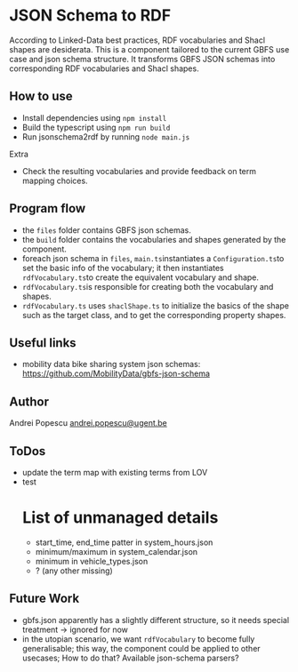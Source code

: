 # JSON Schema to RDF

According to Linked-Data best practices, RDF vocabularies and Shacl shapes are desiderata.
This is a component tailored to the current GBFS use case and json schema structure.
It transforms GBFS JSON schemas into corresponding RDF vocabularies and Shacl shapes.

## How to use

 * Install dependencies using `npm install`
 * Build the typescript using `npm run build`
 * Run jsonschema2rdf by running `node main.js`
 
 Extra
 * Check the resulting vocabularies and provide feedback on term mapping choices.


## Program flow

* the `files` folder contains GBFS json schemas.
* the `build` folder contains the vocabularies and shapes generated by the component.
* foreach json schema in `files`, `main.ts`instantiates a `Configuration.ts`to set the basic info of the vocabulary; it then instantiates `rdfVocabulary.ts`to create the equivalent vocabulary and shape.
* `rdfVocabulary.ts`is responsible for creating both the vocabulary and shapes.
* `rdfVocabulary.ts` uses `shaclShape.ts` to initialize the basics of the shape such as the target class, and to get the corresponding property shapes.
 

## Useful links
 * mobility data bike sharing system json schemas: https://github.com/MobilityData/gbfs-json-schema

## Author
Andrei Popescu <andrei.popescu@ugent.be>

## ToDos

 * update the term map with existing terms from LOV
 * test
    # List of unmanaged details
    - start_time, end_time patter in system_hours.json 
    - minimum/maximum in system_calendar.json
    - minimum in vehicle_types.json
    - ? (any other missing)

## Future Work
* gbfs.json apparently has a slightly different structure, so it needs special treatment -> ignored for now
* in the utopian scenario, we want `rdfVocabulary` to become fully generalisable; this way, the component could be applied to other usecases; How to do that? Available json-schema parsers? 


 

